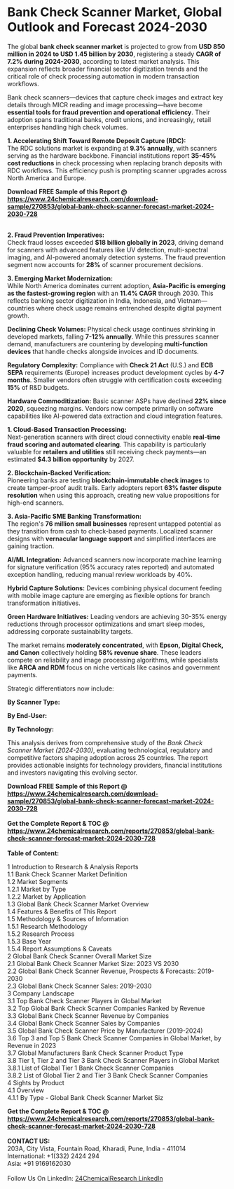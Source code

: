 <h1>Bank Check Scanner Market, Global Outlook and Forecast 2024-2030</h1><p>The global <strong>bank check scanner market</strong> is projected to grow from <strong>USD 850 million in 2024 to USD 1.45 billion by 2030</strong>, registering a steady <strong>CAGR of 7.2% during 2024-2030</strong>, according to latest market analysis. This expansion reflects broader financial sector digitization trends and the critical role of check processing automation in modern transaction workflows.</p><p>Bank check scanners—devices that capture check images and extract key details through MICR reading and image processing—have become <strong>essential tools for fraud prevention and operational efficiency</strong>. Their adoption spans traditional banks, credit unions, and increasingly, retail enterprises handling high check volumes.</p><p><strong>1. Accelerating Shift Toward Remote Deposit Capture (RDC):</strong><br>
The RDC solutions market is expanding at <strong>9.3% annually</strong>, with scanners serving as the hardware backbone. Financial institutions report <strong>35-45% cost reductions</strong> in check processing when replacing branch deposits with RDC workflows. This efficiency push is prompting scanner upgrades across North America and Europe.</p><div><b>Download FREE Sample of this Report @ 
            <a href="https://www.24chemicalresearch.com/download-sample/270853/global-bank-check-scanner-forecast-market-2024-2030-728">
            https://www.24chemicalresearch.com/download-sample/270853/global-bank-check-scanner-forecast-market-2024-2030-728</a></b></div><br><p><strong>2. Fraud Prevention Imperatives:</strong><br>
Check fraud losses exceeded <strong>$18 billion globally in 2023</strong>, driving demand for scanners with advanced features like UV detection, multi-spectral imaging, and AI-powered anomaly detection systems. The fraud prevention segment now accounts for <strong>28%</strong> of scanner procurement decisions.</p><p><strong>3. Emerging Market Modernization:</strong><br>
While North America dominates current adoption, <strong>Asia-Pacific is emerging as the fastest-growing region</strong> with an <strong>11.4% CAGR</strong> through 2030. This reflects banking sector digitization in India, Indonesia, and Vietnam—countries where check usage remains entrenched despite digital payment growth.</p><p><strong>Declining Check Volumes:</strong> Physical check usage continues shrinking in developed markets, falling <strong>7-12% annually</strong>. While this pressures scanner demand, manufacturers are countering by developing <strong>multi-function devices</strong> that handle checks alongside invoices and ID documents.</p><p><strong>Regulatory Complexity:</strong> Compliance with <strong>Check 21 Act</strong> (U.S.) and <strong>ECB SEPA</strong> requirements (Europe) increases product development cycles by <strong>4-7 months</strong>. Smaller vendors often struggle with certification costs exceeding <strong>15%</strong> of R&amp;D budgets.</p><p><strong>Hardware Commoditization:</strong> Basic scanner ASPs have declined <strong>22% since 2020</strong>, squeezing margins. Vendors now compete primarily on software capabilities like AI-powered data extraction and cloud integration features.</p><p><strong>1. Cloud-Based Transaction Processing:</strong><br>
Next-generation scanners with direct cloud connectivity enable <strong>real-time fraud scoring and automated clearing</strong>. This capability is particularly valuable for <strong>retailers and utilities</strong> still receiving check payments—an estimated <strong>$4.3 billion opportunity</strong> by 2027.</p><p><strong>2. Blockchain-Backed Verification:</strong><br>
Pioneering banks are testing <strong>blockchain-immutable check images</strong> to create tamper-proof audit trails. Early adopters report <strong>63% faster dispute resolution</strong> when using this approach, creating new value propositions for high-end scanners.</p><p><strong>3. Asia-Pacific SME Banking Transformation:</strong><br>
The region's <strong>76 million small businesses</strong> represent untapped potential as they transition from cash to check-based payments. Localized scanner designs with <strong>vernacular language support</strong> and simplified interfaces are gaining traction.</p><p><strong>AI/ML Integration:</strong> Advanced scanners now incorporate machine learning for signature verification (95% accuracy rates reported) and automated exception handling, reducing manual review workloads by 40%.</p><p><strong>Hybrid Capture Solutions:</strong> Devices combining physical document feeding with mobile image capture are emerging as flexible options for branch transformation initiatives.</p><p><strong>Green Hardware Initiatives:</strong> Leading vendors are achieving 30-35% energy reductions through processor optimizations and smart sleep modes, addressing corporate sustainability targets.</p><p>The market remains <strong>moderately concentrated</strong>, with <strong>Epson, Digital Check, and Canon</strong> collectively holding <strong>58% revenue share</strong>. These leaders compete on reliability and image processing algorithms, while specialists like <strong>ARCA and RDM</strong> focus on niche verticals like casinos and government payments.</p><p>Strategic differentiators now include:</p><p><strong>By Scanner Type:</strong></p><p><strong>By End-User:</strong></p><p><strong>By Technology:</strong></p><p>This analysis derives from comprehensive study of the <em>Bank Check Scanner Market (2024-2030)</em>, evaluating technological, regulatory and competitive factors shaping adoption across 25 countries. The report provides actionable insights for technology providers, financial institutions and investors navigating this evolving sector.</p><div><b>Download FREE Sample of this Report @ 
            <a href="https://www.24chemicalresearch.com/download-sample/270853/global-bank-check-scanner-forecast-market-2024-2030-728">
            https://www.24chemicalresearch.com/download-sample/270853/global-bank-check-scanner-forecast-market-2024-2030-728</a></b></div><br><div><b>Get the Complete Report & TOC @ 
            <a href="https://www.24chemicalresearch.com/reports/270853/global-bank-check-scanner-forecast-market-2024-2030-728">
            https://www.24chemicalresearch.com/reports/270853/global-bank-check-scanner-forecast-market-2024-2030-728</a></b></div><br>
            <b>Table of Content:</b><p>1 Introduction to Research & Analysis Reports<br />
    1.1 Bank Check Scanner Market Definition<br />
    1.2 Market Segments<br />
        1.2.1 Market by Type<br />
        1.2.2 Market by Application<br />
    1.3 Global Bank Check Scanner Market Overview<br />
    1.4 Features & Benefits of This Report<br />
    1.5 Methodology & Sources of Information<br />
        1.5.1 Research Methodology<br />
        1.5.2 Research Process<br />
        1.5.3 Base Year<br />
        1.5.4 Report Assumptions & Caveats<br />
2 Global Bank Check Scanner Overall Market Size<br />
    2.1 Global Bank Check Scanner Market Size: 2023 VS 2030<br />
    2.2 Global Bank Check Scanner Revenue, Prospects & Forecasts: 2019-2030<br />
    2.3 Global Bank Check Scanner Sales: 2019-2030<br />
3 Company Landscape<br />
    3.1 Top Bank Check Scanner Players in Global Market<br />
    3.2 Top Global Bank Check Scanner Companies Ranked by Revenue<br />
    3.3 Global Bank Check Scanner Revenue by Companies<br />
    3.4 Global Bank Check Scanner Sales by Companies<br />
    3.5 Global Bank Check Scanner Price by Manufacturer (2019-2024)<br />
    3.6 Top 3 and Top 5 Bank Check Scanner Companies in Global Market, by Revenue in 2023<br />
    3.7 Global Manufacturers Bank Check Scanner Product Type<br />
    3.8 Tier 1, Tier 2 and Tier 3 Bank Check Scanner Players in Global Market<br />
        3.8.1 List of Global Tier 1 Bank Check Scanner Companies<br />
        3.8.2 List of Global Tier 2 and Tier 3 Bank Check Scanner Companies<br />
4 Sights by Product<br />
    4.1 Overview<br />
        4.1.1 By Type - Global Bank Check Scanner Market Siz</p><div><b>Get the Complete Report & TOC @ 
            <a href="https://www.24chemicalresearch.com/reports/270853/global-bank-check-scanner-forecast-market-2024-2030-728">
            https://www.24chemicalresearch.com/reports/270853/global-bank-check-scanner-forecast-market-2024-2030-728</a></b></div><br><b>CONTACT US:</b><br>
            203A, City Vista, Fountain Road, Kharadi, Pune, India - 411014<br>
            International: +1(332) 2424 294<br>
            Asia: +91 9169162030 <br><br>
            Follow Us On LinkedIn: <a href="https://www.linkedin.com/company/24chemicalresearch/">24ChemicalResearch LinkedIn</a>